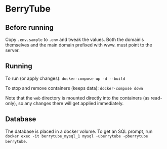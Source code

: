 BerryTube
=========

Before running
--------------

Copy `.env.sample` to `.env` and tweak the values. Both the domainis themselves and the main domain prefixed with www. must point to the server.


Running
-------

To run (or apply changes): `docker-compose up -d --build`

To stop and remove containers (keeps data): `docker-compose down`

Note that the `web` directory is mounted directly into the containers (as read-only), so any changes there will get applied immediately.


Database
--------

The database is placed in a docker volume. To get an SQL prompt, run `docker exec -it berrytube_mysql_1 mysql -uberrytube -pberrytube berrytube`.
